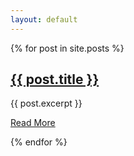 ```yaml
---
layout: default
---
```



<div class="posts">
{% for post in site.posts %}
<article class="post">

<h1><a href="{{ site.baseurl }}{{ post.url }}">{{ post.title }}</a></h1>

<div class="entry">
{{ post.excerpt }}
</div>

<a href="{{ site.baseurl }}{{ post.url }}" class="read-more">Read More</a>
</article>
{% endfor %}
</div>
